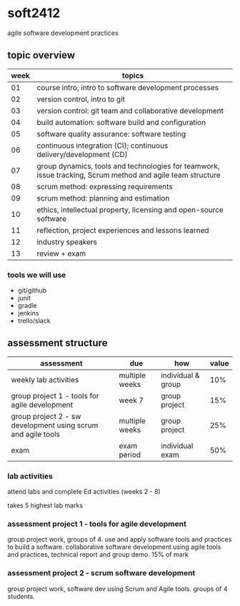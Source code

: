 # soft2412

agile software development practices

## topic overview

| week | topics                                                                                                     |
| ---- | ---------------------------------------------------------------------------------------------------------- |
| 01   | course intro, intro to software development processes                                                      |
| 02   | version control, intro to git                                                                              |
| 03   | version control: git team and collaborative development                                                    |
| 04   | build automation: software build and configuration                                                         |
| 05   | software quality assurance: software testing                                                               |
| 06   | continuous integration (CI); continuous delivery/development (CD)                                          |
| 07   | group dynamics, tools and technologies for teamwork, issue tracking, Scrum method and agile team structure |
| 08   | scrum method: expressing requirements                                                                      |
| 09   | scrum method: planning and estimation                                                                      |
| 10   | ethics, intellectual property, licensing and open-source software                                          |
| 11   | reflection, project experiences and lessons learned                                                        |
| 12   | industry speakers                                                                                          |
| 13   | review + exam                                                                                              |

### tools we will use

- git/github
- junit
- gradle
- jenkins
- trello/slack

## assessment structure

| assessment                                                   | due            | how                | value |
| ------------------------------------------------------------ | -------------- | ------------------ | ----- |
| weekly lab activities                                        | multiple weeks | individual & group | 10%   |
| group project 1 - tools for agile development                | week 7         | group project      | 15%   |
| group project 2 - sw development using scrum and agile tools | multiple weeks | group project      | 25%   |
| exam                                                         | exam period    | individual exam    | 50%   |

### lab activities

attend labs and complete Ed activities (weeks 2 - 8)

takes 5 highest lab marks

### assessment project 1 - tools for agile development

group project work, groups of 4. use and apply software tools and practices to build a software. collaborative software development using agile tools and practices, technical report and group demo. 15% of mark

### assessment project 2 - scrum software development

group project work, software dev using Scrum and Agile tools. groups of 4 students.
